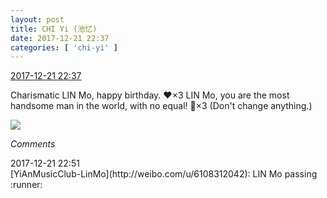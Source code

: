 ```yaml
---
layout: post
title: CHI Yi (池忆)
date: 2017-12-21 22:37
categories: [ 'chi-yi' ]
---
```


<div class="weibo-info">
  <a href="https://weibo.com/6117581836/FAIUk97sY">2017-12-21 22:37</a>
</div>

Charismatic LIN Mo, happy birthday. :heart:×3 LIN Mo, you are the most handsome man in the world, with no equal! :tada:×3 (Don't change anything.)

<!-- more -->

<a href="https://wx4.sinaimg.cn/mw690/006G0KuMgy1fmormfr2pej30zj0qodmc.jpg">
  <img class="weibo-pic-preview-h" src="https://wx4.sinaimg.cn/orj360/006G0KuMgy1fmormfr2pej30zj0qodmc.jpg" />
</a>

*Comments*

<div class="weibo-info">2017-12-21 22:51</div>
[YiAnMusicClub-LinMo](http://weibo.com/u/6108312042): LIN Mo passing :runner:
